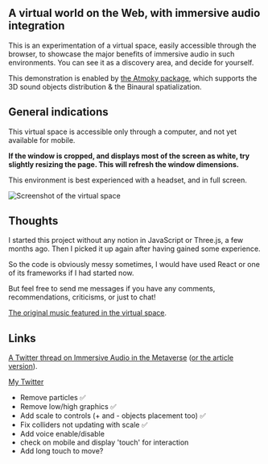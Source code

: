 ## A virtual world on the Web, with immersive audio integration

This is an experimentation of a virtual space, easily accessible through the browser, to showcase the major benefits of immersive audio in such environments. You can see it as a discovery area, and decide for yourself.

This demonstration is enabled by [the Atmoky package](https://atmoky.com/), which supports the 3D sound objects distribution & the Binaural spatialization.

## General indications

This virtual space is accessible only through a computer, and not yet available for mobile.

**If the window is cropped, and displays most of the screen as white, try slightly resizing the page. This will refresh the window dimensions.**

This environment is best experienced with a headset, and in full screen.

![Screenshot of the virtual space](https://cdn.hashnode.com/res/hashnode/image/upload/v1663754118866/hQFj-NZmH.png)

## Thoughts

I started this project without any notion in JavaScript or Three.js, a few months ago. Then I picked it up again after having gained some experience.

So the code is obviously messy sometimes, I would have used React or one of its frameworks if I had started now.

But feel free to send me messages if you have any comments, recommendations, criticisms, or just to chat!

[The original music featured in the virtual space](https://soundcloud.com/completementduper/eternite).

## Links

[A Twitter thread on Immersive Audio in the Metaverse](https://twitter.com/0xpolarzero/status/1572528447565725696) ([or the article version](https://polarzero.hashnode.dev/immersive-audio-in-the-metaverse)).

[My Twitter](https://twitter.com/0xpolarzero)

- Remove particles ✅
- Remove low/high graphics ✅
- Add scale to controls (+ and - objects placement too) ✅
- Fix colliders not updating with scale ✅
- Add voice enable/disable
- check on mobile and display 'touch' for interaction
- Add long touch to move?
